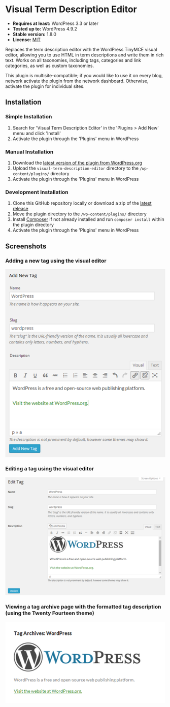 # Visual Term Description Editor

* __Requires at least:__ WordPress 3.3 or later
* __Tested up to:__ WordPress 4.9.2
* __Stable version:__ 1.8.0
* __License:__ [MIT](http://opensource.org/licenses/MIT)

Replaces the term description editor with the WordPress TinyMCE visual editor, allowing you to use HTML in term descriptions and write them in rich text. Works on all taxonomies, including tags, categories and link categories, as well as custom taxonomies.

This plugin is multisite-compatible; if you would like to use it on every blog, network activate the plugin from the network dashboard. Otherwise, activate the plugin for individual sites.

## Installation

### Simple Installation

1. Search for 'Visual Term Description Editor' in the 'Plugins > Add New' menu and click 'Install'
2. Activate the plugin through the 'Plugins' menu in WordPress

### Manual Installation

1. Download the [latest version of the plugin from WordPress.org](https://downloads.wordpress.org/plugin/visual-term-description-editor.zip)
2. Upload the `visual-term-description-editor` directory to the `/wp-content/plugins/` directory
3. Activate the plugin through the 'Plugins' menu in WordPress


### Development Installation

1. Clone this GitHub repository locally or download a zip of the [latest release](https://github.com/sheabunge/visual-term-description-editor/releases)
2. Move the plugin directory to the `/wp-content/plugins/` directory
3. Install [Composer](http://getcomposer.org/) if not already installed and run `composer install` within the plugin directory
2. Activate the plugin through the 'Plugins' menu in WordPress

## Screenshots

### Adding a new tag using the visual editor
![Adding a new tag using the visual editor](screenshot-1.png)

### Editing a tag using the visual editor
![Editing a tag using the visual editor](screenshot-2.png)

### Viewing a tag archive page with the formatted tag description (using the Twenty Fourteen theme)
![Viewing a tag archive page with the formatted tag description (using the Twenty Fourteen theme)](screenshot-3.png)
